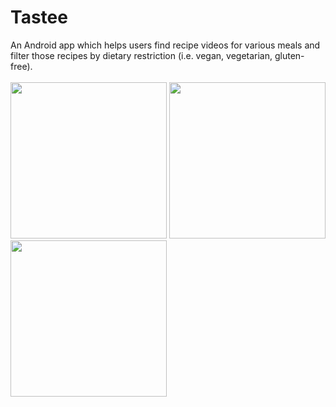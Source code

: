 # Tastee
An Android app which helps users find recipe videos for various meals and filter those recipes by dietary restriction (i.e. vegan, vegetarian, gluten-free).
<br><br>
<img src="https://github.com/kbooras/Tastee/blob/master/screenshots/main_activity.png" width="250">
<img src="https://github.com/kbooras/Tastee/blob/master/screenshots/nav_drawer.png" width="250">
<img src="https://github.com/kbooras/Tastee/blob/master/screenshots/youtube_player.png" width="250">
